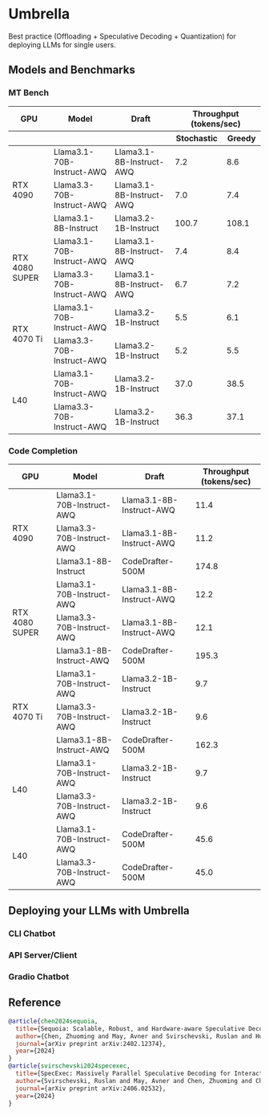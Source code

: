 # Umbrella

Best practice (Offloading + Speculative Decoding + Quantization) for deploying LLMs for single users.

## Models and Benchmarks

### MT Bench
<table>
  <thead>
    <tr>
      <th>GPU</th>
      <th>Model</th>
      <th>Draft</th>
      <th colspan="2">Throughput (tokens/sec)</th>
    </tr>
    <tr>
      <th></th>
      <th></th>
      <th></th>
      <th>Stochastic</th>
      <th>Greedy</th>
    </tr>
  </thead>
  <tbody>
    <tr>
      <td rowspan="3">RTX 4090</td>
      <td>Llama3.1-70B-Instruct-AWQ</td>
      <td>Llama3.1-8B-Instruct-AWQ</td>
      <td>7.2</td>
      <td>8.6</td>
    </tr>
    <tr>
      <td>Llama3.3-70B-Instruct-AWQ</td>
      <td>Llama3.1-8B-Instruct-AWQ</td>
      <td>7.0</td>
      <td>7.4</td>
    </tr>
    <tr>
      <td>Llama3.1-8B-Instruct</td>
      <td>Llama3.2-1B-Instruct</td>
      <td>100.7</td>
      <td>108.1</td>
    </tr>
    <tr>
      <td rowspan="2">RTX 4080 SUPER</td>
      <td>Llama3.1-70B-Instruct-AWQ</td>
      <td>Llama3.1-8B-Instruct-AWQ</td>
      <td>7.4</td>
      <td>8.4</td>
    </tr>
    <tr>
      <td>Llama3.3-70B-Instruct-AWQ</td>
      <td>Llama3.1-8B-Instruct-AWQ</td>
      <td>6.7</td>
      <td>7.2</td>
    </tr>
    <tr>
      <td rowspan="2">RTX 4070 Ti</td>
      <td>Llama3.1-70B-Instruct-AWQ</td>
      <td>Llama3.2-1B-Instruct</td>
      <td>5.5</td>
      <td>6.1</td>
    </tr>
    <tr>
      <td>Llama3.3-70B-Instruct-AWQ</td>
      <td>Llama3.2-1B-Instruct</td>
      <td>5.2</td>
      <td>5.5</td>
    </tr>
    <tr>
      <td rowspan="2">L40</td>
      <td>Llama3.1-70B-Instruct-AWQ</td>
      <td>Llama3.2-1B-Instruct</td>
      <td>37.0</td>
      <td>38.5</td>
    </tr>
    <tr>
      <td>Llama3.3-70B-Instruct-AWQ</td>
      <td>Llama3.2-1B-Instruct</td>
      <td>36.3</td>
      <td>37.1</td>
    </tr>
  </tbody>
</table>




### Code Completion
<table>
  <thead>
    <tr>
      <th>GPU</th>
      <th>Model</th>
      <th>Draft</th>
      <th>Throughput (tokens/sec)</th>
    </tr>
  </thead>
  <tbody>
    <tr>
      <td rowspan="3">RTX 4090</td>
      <td>Llama3.1-70B-Instruct-AWQ</td>
      <td>Llama3.1-8B-Instruct-AWQ</td>
      <td>11.4</td>
    </tr>
    <tr>
      <td>Llama3.3-70B-Instruct-AWQ</td>
      <td>Llama3.1-8B-Instruct-AWQ</td>
      <td>11.2</td>
    </tr>
    <tr>
      <td>Llama3.1-8B-Instruct</td>
      <td>CodeDrafter-500M</td>
      <td>174.8</td>
    </tr>
    <tr>
      <td rowspan="3">RTX 4080 SUPER</td>
      <td>Llama3.1-70B-Instruct-AWQ</td>
      <td>Llama3.1-8B-Instruct-AWQ</td>
      <td>12.2</td>
    </tr>
    <tr>
      <td>Llama3.3-70B-Instruct-AWQ</td>
      <td>Llama3.1-8B-Instruct-AWQ</td>
      <td>12.1</td>
    </tr>
     <tr>
      <td>Llama3.1-8B-Instruct-AWQ</td>
      <td>CodeDrafter-500M</td>
      <td>195.3</td>
    </tr>
    <tr>
      <td rowspan="3">RTX 4070 Ti</td>
      <td>Llama3.1-70B-Instruct-AWQ</td>
      <td>Llama3.2-1B-Instruct</td>
      <td>9.7</td>
    </tr>
    <tr>
      <td>Llama3.3-70B-Instruct-AWQ</td>
      <td>Llama3.2-1B-Instruct</td>
      <td>9.6</td>
    </tr>
     <tr>
      <td>Llama3.1-8B-Instruct-AWQ</td>
      <td>CodeDrafter-500M</td>
      <td>162.3</td>
    </tr>
    <tr>
      <td rowspan="2">L40</td>
      <td>Llama3.1-70B-Instruct-AWQ</td>
      <td>Llama3.2-1B-Instruct</td>
      <td>9.7</td>
    </tr>
    <tr>
      <td>Llama3.3-70B-Instruct-AWQ</td>
      <td>Llama3.2-1B-Instruct</td>
      <td>9.6</td>
    </tr>
    <tr>
      <td rowspan="2">L40</td>
      <td>Llama3.1-70B-Instruct-AWQ</td>
      <td>CodeDrafter-500M</td>
      <td>45.6</td>
    </tr>
    <tr>
      <td>Llama3.3-70B-Instruct-AWQ</td>
      <td>CodeDrafter-500M</td>
      <td>45.0</td>
    </tr>
  </tbody>
</table>


## Deploying your LLMs with Umbrella

### CLI Chatbot

### API Server/Client

### Gradio Chatbot


## Reference
```bibtex
@article{chen2024sequoia,
  title={Sequoia: Scalable, Robust, and Hardware-aware Speculative Decoding},
  author={Chen, Zhuoming and May, Avner and Svirschevski, Ruslan and Huang, Yuhsun and Ryabinin, Max and Jia, Zhihao and Chen, Beidi},
  journal={arXiv preprint arXiv:2402.12374},
  year={2024}
}
@article{svirschevski2024specexec,
  title={SpecExec: Massively Parallel Speculative Decoding for Interactive LLM Inference on Consumer Devices},
  author={Svirschevski, Ruslan and May, Avner and Chen, Zhuoming and Chen, Beidi and Jia, Zhihao and Ryabinin, Max},
  journal={arXiv preprint arXiv:2406.02532},
  year={2024}
}
```